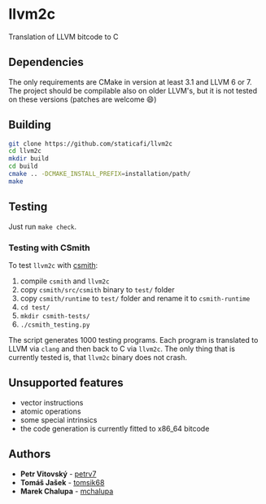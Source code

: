 # llvm2c

Translation of LLVM bitcode to C

## Dependencies

The only requirements are CMake in version at least 3.1 and LLVM 6 or 7.
The project should be compilable also on older LLVM's, but it is not tested
on these versions (patches are welcome :smile:)

## Building

```sh
git clone https://github.com/staticafi/llvm2c
cd llvm2c
mkdir build
cd build
cmake .. -DCMAKE_INSTALL_PREFIX=installation/path/
make
```

## Testing

Just run `make check`.

### Testing with CSmith

To test `llvm2c` with [csmith](https://github.com/csmith-project/csmith/):

1. compile `csmith` and `llvm2c`
2. copy `csmith/src/csmith` binary to `test/` folder
3. copy `csmith/runtime` to `test/` folder and rename it to `csmith-runtime`
4. `cd test/`
5. `mkdir csmith-tests/`
6. `./csmith_testing.py`

The script generates 1000 testing programs. Each program is translated to LLVM
via `clang` and then back to C via `llvm2c`. The only thing that is currently
tested is, that `llvm2c` binary does not crash.

## Unsupported features

- vector instructions
- atomic operations
- some special intrinsics
- the code generation is currently fitted to x86\_64 bitcode

## Authors

* **Petr Vitovský** - [petrv7](https://github.com/petrv7)
* **Tomáš Jašek** - [tomsik68](https://github.com/tomsik68)
* **Marek Chalupa** - [mchalupa](https://github.com/mchalupa)
